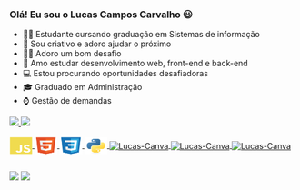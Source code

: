 ### Olá! Eu sou o Lucas Campos Carvalho 😃

- 👨‍🎓 Estudante cursando graduação em Sistemas de informação
- 💎 Sou criativo e adoro ajudar o próximo
- 💪🏻 Adoro um bom desafio
- 📖 Amo estudar desenvolvimento web, front-end e back-end
- 💻 Estou procurando oportunidades desafiadoras
- 🎓 Graduado em Administração
- ⌚️ Gestão de demandas

<div>
  <a href="https://github.com/LCampCarvalho/">
  <img height="180em" src="https://github-readme-stats.vercel.app/api?username=LCampCarvalho&show_icons=true&theme=merko&include_all_commits-true&count_private-true"/>
  <img height="140em" src="https://github-readme-stats.vercel.app/api/top-langs/?username=LCampCarvalho&layout=compact&langs_count=16&theme=dark"/>
</div>

<div style="display: inline_block"><br>
  <img align="center" alt="Lucas-Js" height="30" width="40" src="https://raw.githubusercontent.com/devicons/devicon/master/icons/javascript/javascript-plain.svg">
  <img align="center" alt="Lucas-HTML" height="30" width="40" src="https://raw.githubusercontent.com/devicons/devicon/master/icons/html5/html5-original.svg">
  <img align="center" alt="Lucas-CSS" height="30" width="40" src="https://raw.githubusercontent.com/devicons/devicon/master/icons/css3/css3-original.svg">
  <img align="center" alt="Lucas-Python" height="30" width="40" src="https://raw.githubusercontent.com/devicons/devicon/master/icons/python/python-original.svg">
  <img align="center" alt="Lucas-Canva" height="30" width="40" src="https://cdn.jsdelivr.net/gh/devicons/devicon/icons/canva/canva-original.svg">
  <img align="center" alt="Lucas-Canva" height="70" width="50" src="https://cdn.jsdelivr.net/gh/devicons/devicon/icons/php/php-original.svg">
  <img align="center" alt="Lucas-Canva" height="70" width="60" src="https://cdn.jsdelivr.net/gh/devicons/devicon/icons/mysql/mysql-original-wordmark.svg">       
</div>
  
  ##

<div> 

  <a href = "mailto:lcc.sistemas.info@gmail.com"><img src="https://img.shields.io/badge/-Gmail-%23333?style=for-the-badge&logo=gmail&logoColor=white" target="_blank"></a>
  <a href="https://www.linkedin.com/in/lcampcarvalho/" target="_blank"><img src="https://img.shields.io/badge/-LinkedIn-%230077B5?style=for-the-badge&logo=linkedin&logoColor=white" target="_blank"></a> 

</div>


          
         
